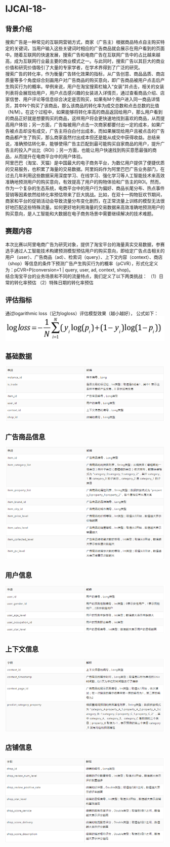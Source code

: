 # IJCAI-18-
## 背景介绍

   搜索广告是一种常见的互联网营销方式，商家（广告主）根据商品特点自主购买特定的关键词，当用户输入这些关键词时相应的广告商品就会展示在用户看到的页面中。随着互联网的快速发展，搜索广告和电商广告在互联网广告中的占比越来越高，成为互联网行业最主要的商业模式之一。与此同时，搜索广告以其巨大的商业价值和研究价值吸引了大量的专家学者，在学术界得到了广泛的研究。\
   搜索广告的转化率，作为衡量广告转化效果的指标，从广告创意、商品品质、商店质量等多个角度综合刻画用户对广告商品的购买意向，即广告商品被用户点击后产生购买行为的概率。举例来说，用户在淘宝搜索栏输入“女装”并点击，相关的女装列表将会展现给用户，用户点击感兴趣的女装进入详情页，通过查看商品介绍、店家信誉、用户评论等信息综合决定是否购买，如果有M个用户进入同一商品详情页，其中N个购买了该商品，那么该商品的转化率为成交总数和点击总数的比值（N/M）。在这个过程中，如果能够将转化率高的商品返回给用户，那么用户看到的商品正好就是想要购买的商品，这样用户将会更快速地找到喜欢的商品，从而提高用户体验；另一方面，广告每被用户点击一次商家都要付出一定的成本，如果广告被点击却没有成交，广告主将白白付出成本，而如果展现给用户且被点击的广告商品都产生了购买，那么商家虽然付出成本但还是能从成交中获得收益。总结来说，准确预估转化率，能够使得广告主匹配到最可能购买自家商品的用户，提升广告主的投入产出比（ROI）；另一方面，也能让用户快速找到购买意愿最强的商品，从而提升在电商平台中的用户体验。\
   阿里巴巴（淘宝、天猫）是中国最大的电子商务平台，为数亿用户提供了便捷优质的交易服务，也积累了海量的交易数据。阿里妈妈作为阿里巴巴广告业务部门，在过去几年利用这些数据采用深度学习、在线学习、强化学习等人工智能技术来高效准确地预测用户的购买意向，有效提高了用户的购物体验和广告主的ROI。然而，作为一个复杂的生态系统，电商平台中的用户行为偏好、商品长尾分布、热点事件营销等因素依然给转化率预估带来了巨大挑战。比如，在双十一购物狂欢节期间，商家和平台的促销活动会导致流量分布变化剧烈，在正常流量上训练的模型无法很好地匹配这些特殊流量。如何更好地利用海量的交易数据来高效准确地预测用户的购买意向，是人工智能和大数据在电子商务场景中需要继续解决的技术难题。
## 赛题内容
本次比赛以阿里电商广告为研究对象，提供了淘宝平台的海量真实交易数据，参赛选手通过人工智能技术构建预测模型预估用户的购买意向，即给定广告点击相关的用户（user）、广告商品（ad）、检索词（query）、上下文内容（context）、商店（shop）等信息的条件下预测广告产生购买行为的概率（pCVR），形式化定义为：pCVR=P(conversion=1 | query, user, ad, context, shop)。\
结合淘宝平台的业务场景和不同的流量特点，我们定义了以下两类挑战：
（1）日常的转化率预估
（2）特殊日期的转化率预估
## 评估指标
通过logarithmic loss（记为logloss）评估模型效果（越小越好）， 公式如下：\
![image](https://raw.githubusercontent.com/liangxiao940517/IJCAI-18-/master/Image_folder/logloss.png)
## 基础数据
![image](https://raw.githubusercontent.com/liangxiao940517/IJCAI-18-/master/Image_folder/%E5%9F%BA%E7%A1%80%E6%95%B0%E6%8D%AE.png)
## 广告商品信息
![image](https://raw.githubusercontent.com/liangxiao940517/IJCAI-18-/master/Image_folder/%E5%B9%BF%E5%91%8A%E5%95%86%E5%93%81%E4%BF%A1%E6%81%AF.png)
## 用户信息
![image](https://raw.githubusercontent.com/liangxiao940517/IJCAI-18-/master/Image_folder/%E7%94%A8%E6%88%B7%E4%BF%A1%E6%81%AF.png)
## 上下文信息
![image](https://raw.githubusercontent.com/liangxiao940517/IJCAI-18-/master/Image_folder/%E4%B8%8A%E4%B8%8B%E6%96%87%E4%BF%A1%E6%81%AF.png)
## 店铺信息
![image](https://raw.githubusercontent.com/liangxiao940517/IJCAI-18-/master/Image_folder/%E5%BA%97%E9%93%BA%E4%BF%A1%E6%81%AF.png)
